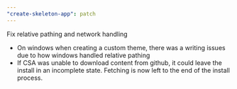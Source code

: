 ```yaml
---
"create-skeleton-app": patch
---
```


Fix relative pathing and network handling
- On windows when creating a custom theme, there was a writing issues due to how windows handled relative pathing
- If CSA was unable to download content from github, it could leave the install in an incomplete state.  Fetching is now left to the end of the install process.
